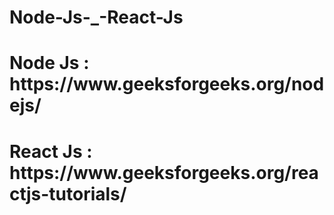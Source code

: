# Node-Js-_-React-Js
<h1> Node Js : https://www.geeksforgeeks.org/nodejs/ </h1>

<h1> React Js : https://www.geeksforgeeks.org/reactjs-tutorials/ </h1>

